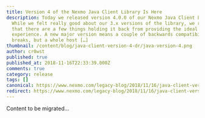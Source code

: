 ```yaml
---
title: Version 4 of the Nexmo Java Client Library Is Here
description: Today we released version 4.0.0 of our Nexmo Java Client Library.
  While we felt really good about our 3.x versions of the library, we realized
  that there are a few things holding it back from providing the ideal user
  experience. A new major version means a couple of backwards compatibility
  breaks, but a whole host […]
thumbnail: /content/blog/java-client-version-4-dr/java-version-4.png
author: cr0wst
published: true
published_at: 2018-11-16T22:33:39.000Z
comments: true
category: release
tags: []
canonical: https://www.nexmo.com/legacy-blog/2018/11/16/java-client-version-4-dr
redirect: https://www.nexmo.com/legacy-blog/2018/11/16/java-client-version-4-dr
---
```


Content to be migrated...
